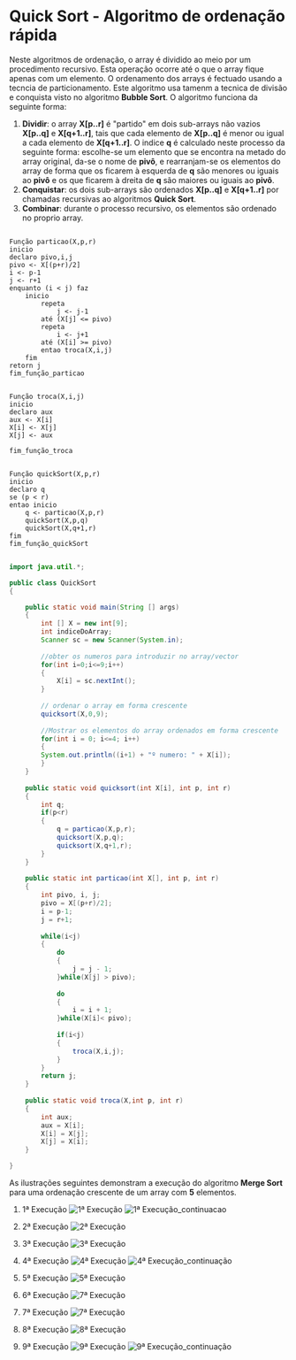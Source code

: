# Quick Sort - Algoritmo de ordenação rápida

Neste algoritmos de ordenação, o array é dividido ao meio por um procedimento recursivo. Esta operação ocorre até o que o array fique apenas com um elemento. O ordenamento dos arrays é fectuado usando a tecncia de particionamento. 
Este algoritmo usa tamenm a tecnica de divisão e conquista visto no algoritmo **Bubble Sort**.
O algoritmo funciona da seguinte forma:

1. **Dividir**: o array **X[p..r]** é "partido" em dois sub-arrays não vazios **X[p..q]** e **X[q+1..r]**, tais que cada elemento de **X[p..q]** é menor ou igual a cada elemento de  **X[q+1..r]**. O indice **q** é calculado neste processo da seguinte forma: escolhe-se um elemento que se encontra na metado do array original, da-se o nome de __pivô__, e rearranjam-se os elementos do array de forma que os ficarem à esquerda de **q** são menores ou iguais ao __pivô__ e os que ficarem à dreita de **q** são maiores ou iguais ao __pivô__.
1. **Conquistar**: os dois sub-arrays são ordenados **X[p..q]** e **X[q+1..r]** por chamadas recursivas ao algoritmos **Quick Sort**.
1. **Combinar**: durante o processo recursivo, os elementos são ordenado no proprio array.


```pseudocode

Função particao(X,p,r)
inicio
declaro pivo,i,j
pivo <- X[(p+r)/2]
i <- p-1
j <- r+1
enquanto (i < j) faz
    inicio
        repeta
            j <- j-1
        até (X[j] <= pivo)
        repeta
            i <- j+1
        até (X[i] >= pivo)
        entao troca(X,i,j)
    fim
retorn j
fim_função_particao
```

```pseudocode

Função troca(X,i,j)
inicio
declaro aux
aux <- X[i]
X[i] <- X[j]
X[j] <- aux

fim_função_troca
```

```pseudocode

Função quickSort(X,p,r)
inicio
declaro q
se (p < r)
entao inicio
    q <- particao(X,p,r)
    quickSort(X,p,q)
    quickSort(X,q+1,r)
fim
fim_função_quickSort
```

```.java

import java.util.*;

public class QuickSort
{

    public static void main(String [] args)
    {
        int [] X = new int[9];
        int indiceDoArray;
        Scanner sc = new Scanner(System.in);
        
        //obter os numeros para introduzir no array/vector
        for(int i=0;i<=9;i++)
        {
            X[i] = sc.nextInt();
        }
        
        // ordenar o array em forma crescente
        quicksort(X,0,9);
        
        //Mostrar os elementos do array ordenados em forma crescente
        for(int i = 0; i<=4; i++)
        {
        System.out.println((i+1) + "º numero: " + X[i]);
        }
    }
    
    public static void quicksort(int X[i], int p, int r)
    {
        int q;
        if(p<r)
        {
            q = particao(X,p,r);
            quicksort(X,p,q);
            quicksort(X,q+1,r);
        }
    }
    
    public static int particao(int X[], int p, int r)
    {
        int pivo, i, j;
        pivo = X[(p+r)/2];
        i = p-1;
        j = r+1;
        
        while(i<j)
        {
            do
            {
                j = j - 1;
            }while(X[j] > pivo);
            
            do
            {
                i = i + 1;
            }while(X[i]< pivo);
            
            if(i<j)
            {
                troca(X,i,j);
            }
        }
        return j;
    }
    
    public static void troca(X,int p, int r)
    {
        int aux;
        aux = X[i];
        X[i] = X[j];
        X[j] = X[i];
    }

}

```


As ilustrações seguintes demonstram a execução do algoritmo **Merge Sort** para uma ordenação crescente de um array com __5__ elementos.

1. 1ª Execução
![1ª Execução](../images/algoritmos/quick_sort_1_execucao.png)
![1ª Execução_continuacao](../images/algoritmos/quick_sort_1_execucao_continuacao.png)

1. 2ª Execução
![2ª Execução](../images/algoritmos/quick_sort_2_execucao.png)

1. 3ª Execução
![3ª Execução](../images/algoritmos/quick_sort_3_execucao.png)

1. 4ª Execução
![4ª Execução](../images/algoritmos/quick_sort_4_execucao.png)
![4ª Execução_continuação](../images/algoritmos/quick_sort_4_execucao_continuacao.png)

1. 5ª Execução
![5ª Execução](../images/algoritmos/quick_sort_5_execucao.png)

1. 6ª Execução
![7ª Execução](../images/algoritmos/quick_sort_6_execucao.png)

1. 7ª Execução
![7ª Execução](../images/algoritmos/quick_sort_7_execucao.png)

1. 8ª Execução
![8ª Execução](../images/algoritmos/quick_sort_8_execucao.png)

1. 9ª Execução
![9ª Execução](../images/algoritmos/quick_sort_9_execucao.png)
![9ª Execução_continuação](../images/algoritmos/quick_sort_9_execucao_continuacao.png)


